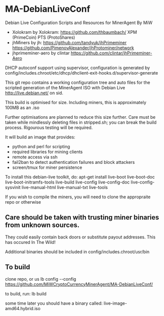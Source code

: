 MA-DebianLiveConf
=================

Debian Live Configuration Scripts and Resources for MinerAgent
By MiW
* Xolokram by Xolokram: https://github.com/thbaumbach/ XPM (PrimeCoin) PTS (ProtoShares)
* jhMiners by jh: https://github.com/tandyuk/jhPrimeminer https://github.com/PimenovAlexander/jhProtominer/network
* jhprimeminer-aero by clintar https://github.com/clintar/jhPrimeminer-Aero

DHCP autoconf support using supervisor, configuration is generated by config/includes.chroot/etc/dhcp/dhclient-exit-hooks.d/supervisor-generate

This git repo contains a working configuration tree and auto files for the scripted generation of the MinerAgent ISO with Debian Live http://live.debian.net/ on sid.

This build is optimised for size. Including miners, this is approximately 100MB as an .iso

Further optimisations are planned to reduce this size further. Care must be taken while mindlessly deleting files in stripped.sh; you can break the build process. Rigourous testing will be required.

It will build an image that provides:
* python and perl for scripting
* required libraries for mining clients
* remote access via ssh
* fail2ban to detect authentication failures and block attackers
* screen/tmux for miner persistence

To install this debian-live toolkit, do:
apt-get install live-boot live-boot-doc live-boot-initramfs-tools live-build live-config live-config-doc live-config-sysvinit live-manual-html live-manual-txt live-tools

If you wish to compile the miners, you will need to clone the appropraite repo  or otherwise

Care should be taken with trusting miner binaries from unknown sources.
-----------------------------------------------------------------------
They could easily contain back doors or substitute payout addresses. This has occured In The Wild!


Additional binaries should be included in config/includes.chroot/usr/bin

To build
--------
clone repo, or us lb config --config https://github.com/MiWCryptoCurrencyMinerAgent/MA-DebianLiveConf/

to build, run: lb build

some time later you should have a binary called: live-image-amd64.hybrid.iso
